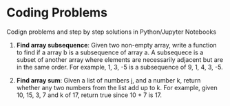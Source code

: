 # Coding Problems

Codign problems and step by step solutions in Python/Jupyter Notebooks

1. **Find array subsequence**:
Given two non-empty array, write a function to find if a array b is a subsequence of array a.
A subsequece is a subset of another array where elements are necessarily adjacent but are in the same order.
For example, 1, 3, -5 is a subsequence of 9, 1, 4, 3, -5.

1. **Find array sum**:
Given a list of numbers j, and a number k, return whether any two numbers from the list add up to k.
For example, given 10, 15, 3, 7 and k of 17, return true since 10 + 7 is 17.